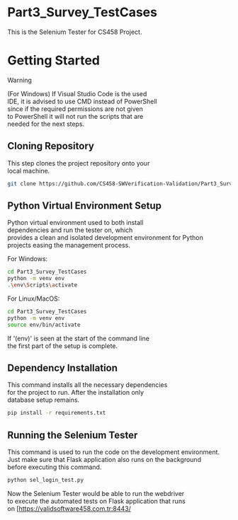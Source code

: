 # Part3_Survey_TestCases

This is the Selenium Tester for CS458 Project.

# Getting Started

> [!WARNING]
> (For Windows) If Visual Studio Code is the used\
> IDE, it is advised to use CMD instead of PowerShell\
> since if the required permissions are not given\
> to PowerShell it will not run the scripts that are \
> needed for the next steps.

## Cloning Repository

This step clones the project repository onto your\
local machine.

```bash
git clone https://github.com/CS458-SWVerification-Validation/Part3_Survey_TestCases.git
```

## Python Virtual Environment Setup

Python virtual environment used to both install\
dependencies and run the tester on, which\
provides a clean and isolated development environment for Python\
projects easing the management process.

For Windows:
```bash
cd Part3_Survey_TestCases
python -m venv env
.\env\Scripts\activate
```

For Linux/MacOS:
```bash
cd Part3_Survey_TestCases
python -m venv env
source env/bin/activate
```

If '(env)' is seen at the start of the command line\
the first part of the setup is complete.

## Dependency Installation

This command installs all the necessary dependencies\
for the project to run. After the installation only\
database setup remains.

```bash
pip install -r requirements.txt
```

## Running the Selenium Tester

This command is used to run the code on the development environment.\
Just make sure that Flask application also runs on the background\
before executing this command.

```bash
python sel_login_test.py
```

Now the Selenium Tester would be able to run the webdriver\
to execute the automated tests on Flask application that runs\
on [https://validsoftware458.com.tr:8443/

